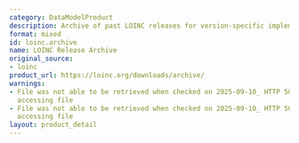 ```yaml
---
category: DataModelProduct
description: Archive of past LOINC releases for version-specific implementations
format: mixed
id: loinc.archive
name: LOINC Release Archive
original_source:
- loinc
product_url: https://loinc.org/downloads/archive/
warnings:
- File was not able to be retrieved when checked on 2025-09-10_ HTTP 503 error when
  accessing file
- File was not able to be retrieved when checked on 2025-09-10_ HTTP 503 error when
  accessing file
layout: product_detail
---
```

